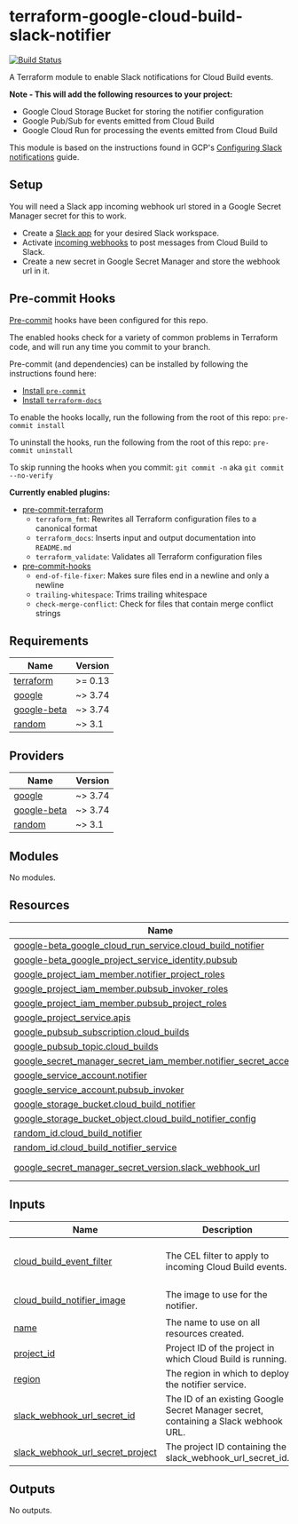 # terraform-google-cloud-build-slack-notifier

[![Build Status](https://www.travis-ci.com/simplifi/terraform-google-cloud-build-slack-notifier.svg?token=Tyt37RU5xWf1sPRSJyoD&branch=main)](https://www.travis-ci.com/simplifi/terraform-google-cloud-build-slack-notifier)

A Terraform module to enable Slack notifications for Cloud Build events.

**Note - This will add the following resources to your project:**

- Google Cloud Storage Bucket for storing the notifier configuration
- Google Pub/Sub for events emitted from Cloud Build
- Google Cloud Run for processing the events emitted from Cloud Build

This module is based on the instructions found in GCP's [Configuring Slack notifications](https://cloud.google.com/build/docs/configuring-notifications/configure-slack) guide.

## Setup

You will need a Slack app incoming webhook url stored in a Google Secret Manager
secret for this to work.

- Create a [Slack app](https://api.slack.com/apps?new_app=1) for your desired Slack workspace.
- Activate [incoming webhooks](https://api.slack.com/messaging/webhooks) to post messages from Cloud Build to Slack.
- Create a new secret in Google Secret Manager and store the webhook url in it.

## Pre-commit Hooks

[Pre-commit](https://pre-commit.com/) hooks have been configured for this repo.

The enabled hooks check for a variety of common problems in Terraform code, and
will run any time you commit to your branch.

Pre-commit (and dependencies) can be installed by following the instructions
found here:

- [Install `pre-commit`](https://pre-commit.com/#install)
- [Install `terraform-docs`](https://github.com/terraform-docs/terraform-docs#installation)

To enable the hooks locally, run the following from the root of this repo:
`pre-commit install`

To uninstall the hooks, run the following from the root of this repo:
`pre-commit uninstall`

To skip running the hooks when you commit:
`git commit -n` aka `git commit --no-verify`

**Currently enabled plugins:**

- [pre-commit-terraform](https://github.com/antonbabenko/pre-commit-terraform)
  - `terraform_fmt`: Rewrites all Terraform configuration files to a canonical format
  - `terraform_docs`: Inserts input and output documentation into `README.md`
  - `terraform_validate`: Validates all Terraform configuration files
- [pre-commit-hooks](https://github.com/pre-commit/pre-commit-hooks)
  - `end-of-file-fixer`: Makes sure files end in a newline and only a newline
  - `trailing-whitespace`: Trims trailing whitespace
  - `check-merge-conflict`: Check for files that contain merge conflict strings

<!-- BEGINNING OF PRE-COMMIT-TERRAFORM DOCS HOOK -->
## Requirements

| Name | Version |
|------|---------|
| <a name="requirement_terraform"></a> [terraform](#requirement\_terraform) | >= 0.13 |
| <a name="requirement_google"></a> [google](#requirement\_google) | ~> 3.74 |
| <a name="requirement_google-beta"></a> [google-beta](#requirement\_google-beta) | ~> 3.74 |
| <a name="requirement_random"></a> [random](#requirement\_random) | ~> 3.1 |

## Providers

| Name | Version |
|------|---------|
| <a name="provider_google"></a> [google](#provider\_google) | ~> 3.74 |
| <a name="provider_google-beta"></a> [google-beta](#provider\_google-beta) | ~> 3.74 |
| <a name="provider_random"></a> [random](#provider\_random) | ~> 3.1 |

## Modules

No modules.

## Resources

| Name | Type |
|------|------|
| [google-beta_google_cloud_run_service.cloud_build_notifier](https://registry.terraform.io/providers/hashicorp/google-beta/latest/docs/resources/google_cloud_run_service) | resource |
| [google-beta_google_project_service_identity.pubsub](https://registry.terraform.io/providers/hashicorp/google-beta/latest/docs/resources/google_project_service_identity) | resource |
| [google_project_iam_member.notifier_project_roles](https://registry.terraform.io/providers/hashicorp/google/latest/docs/resources/project_iam_member) | resource |
| [google_project_iam_member.pubsub_invoker_roles](https://registry.terraform.io/providers/hashicorp/google/latest/docs/resources/project_iam_member) | resource |
| [google_project_iam_member.pubsub_project_roles](https://registry.terraform.io/providers/hashicorp/google/latest/docs/resources/project_iam_member) | resource |
| [google_project_service.apis](https://registry.terraform.io/providers/hashicorp/google/latest/docs/resources/project_service) | resource |
| [google_pubsub_subscription.cloud_builds](https://registry.terraform.io/providers/hashicorp/google/latest/docs/resources/pubsub_subscription) | resource |
| [google_pubsub_topic.cloud_builds](https://registry.terraform.io/providers/hashicorp/google/latest/docs/resources/pubsub_topic) | resource |
| [google_secret_manager_secret_iam_member.notifier_secret_accessor](https://registry.terraform.io/providers/hashicorp/google/latest/docs/resources/secret_manager_secret_iam_member) | resource |
| [google_service_account.notifier](https://registry.terraform.io/providers/hashicorp/google/latest/docs/resources/service_account) | resource |
| [google_service_account.pubsub_invoker](https://registry.terraform.io/providers/hashicorp/google/latest/docs/resources/service_account) | resource |
| [google_storage_bucket.cloud_build_notifier](https://registry.terraform.io/providers/hashicorp/google/latest/docs/resources/storage_bucket) | resource |
| [google_storage_bucket_object.cloud_build_notifier_config](https://registry.terraform.io/providers/hashicorp/google/latest/docs/resources/storage_bucket_object) | resource |
| [random_id.cloud_build_notifier](https://registry.terraform.io/providers/hashicorp/random/latest/docs/resources/id) | resource |
| [random_id.cloud_build_notifier_service](https://registry.terraform.io/providers/hashicorp/random/latest/docs/resources/id) | resource |
| [google_secret_manager_secret_version.slack_webhook_url](https://registry.terraform.io/providers/hashicorp/google/latest/docs/data-sources/secret_manager_secret_version) | data source |

## Inputs

| Name | Description | Type | Default |
|------|-------------|------|---------|
| <a name="input_cloud_build_event_filter"></a> [cloud\_build\_event\_filter](#input\_cloud\_build\_event\_filter) | The CEL filter to apply to incoming Cloud Build events. | `string` | `"build.substitutions['BRANCH_NAME'] == 'main' && build.status in [Build.Status.SUCCESS, Build.Status.FAILURE, Build.Status.TIMEOUT]"` |
| <a name="input_cloud_build_notifier_image"></a> [cloud\_build\_notifier\_image](#input\_cloud\_build\_notifier\_image) | The image to use for the notifier. | `string` | `"us-east1-docker.pkg.dev/gcb-release/cloud-build-notifiers/slack:latest"` |
| <a name="input_name"></a> [name](#input\_name) | The name to use on all resources created. | `string` | n/a |
| <a name="input_project_id"></a> [project\_id](#input\_project\_id) | Project ID of the project in which Cloud Build is running. | `string` | n/a |
| <a name="input_region"></a> [region](#input\_region) | The region in which to deploy the notifier service. | `string` | `"us-central1"` |
| <a name="input_slack_webhook_url_secret_id"></a> [slack\_webhook\_url\_secret\_id](#input\_slack\_webhook\_url\_secret\_id) | The ID of an existing Google Secret Manager secret, containing a Slack webhook URL. | `string` | n/a |
| <a name="input_slack_webhook_url_secret_project"></a> [slack\_webhook\_url\_secret\_project](#input\_slack\_webhook\_url\_secret\_project) | The project ID containing the slack\_webhook\_url\_secret\_id. | `string` | n/a |

## Outputs

No outputs.
<!-- END OF PRE-COMMIT-TERRAFORM DOCS HOOK -->
